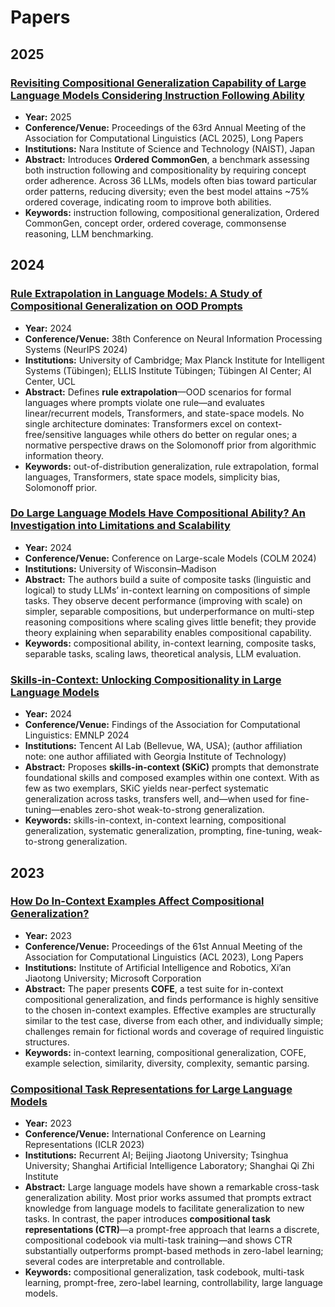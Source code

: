 # Papers

## 2025

### [Revisiting Compositional Generalization Capability of Large Language Models Considering Instruction Following Ability](https://aclanthology.org/2025.acl-long.1508.pdf)
- **Year:** 2025  
- **Conference/Venue:** Proceedings of the 63rd Annual Meeting of the Association for Computational Linguistics (ACL 2025), Long Papers  
- **Institutions:** Nara Institute of Science and Technology (NAIST), Japan  
- **Abstract:** Introduces **Ordered CommonGen**, a benchmark assessing both instruction following and compositionality by requiring concept order adherence. Across 36 LLMs, models often bias toward particular order patterns, reducing diversity; even the best model attains ~75% ordered coverage, indicating room to improve both abilities.  
- **Keywords:** instruction following, compositional generalization, Ordered CommonGen, concept order, ordered coverage, commonsense reasoning, LLM benchmarking.  

## 2024

### [Rule Extrapolation in Language Models: A Study of Compositional Generalization on OOD Prompts](https://arxiv.org/pdf/2409.13728)
- **Year:** 2024  
- **Conference/Venue:** 38th Conference on Neural Information Processing Systems (NeurIPS 2024)  
- **Institutions:** University of Cambridge; Max Planck Institute for Intelligent Systems (Tübingen); ELLIS Institute Tübingen; Tübingen AI Center; AI Center, UCL  
- **Abstract:** Defines **rule extrapolation**—OOD scenarios for formal languages where prompts violate one rule—and evaluates linear/recurrent models, Transformers, and state-space models. No single architecture dominates: Transformers excel on context-free/sensitive languages while others do better on regular ones; a normative perspective draws on the Solomonoff prior from algorithmic information theory.  
- **Keywords:** out-of-distribution generalization, rule extrapolation, formal languages, Transformers, state space models, simplicity bias, Solomonoff prior.  

### [Do Large Language Models Have Compositional Ability? An Investigation into Limitations and Scalability](https://arxiv.org/pdf/2407.15720)
- **Year:** 2024  
- **Conference/Venue:** Conference on Large-scale Models (COLM 2024)  
- **Institutions:** University of Wisconsin–Madison  
- **Abstract:** The authors build a suite of composite tasks (linguistic and logical) to study LLMs’ in-context learning on compositions of simple tasks. They observe decent performance (improving with scale) on simpler, separable compositions, but underperformance on multi-step reasoning compositions where scaling gives little benefit; they provide theory explaining when separability enables compositional capability.  
- **Keywords:** compositional ability, in-context learning, composite tasks, separable tasks, scaling laws, theoretical analysis, LLM evaluation.  

### [Skills-in-Context: Unlocking Compositionality in Large Language Models](https://aclanthology.org/2024.findings-emnlp.812.pdf)
- **Year:** 2024  
- **Conference/Venue:** Findings of the Association for Computational Linguistics: EMNLP 2024  
- **Institutions:** Tencent AI Lab (Bellevue, WA, USA); (author affiliation note: one author affiliated with Georgia Institute of Technology)  
- **Abstract:** Proposes **skills-in-context (SKiC)** prompts that demonstrate foundational skills and composed examples within one context. With as few as two exemplars, SKiC yields near-perfect systematic generalization across tasks, transfers well, and—when used for fine-tuning—enables zero-shot weak-to-strong generalization.  
- **Keywords:** skills-in-context, in-context learning, compositional generalization, systematic generalization, prompting, fine-tuning, weak-to-strong generalization.  

## 2023

### [How Do In-Context Examples Affect Compositional Generalization?](https://aclanthology.org/2023.acl-long.618.pdf)
- **Year:** 2023  
- **Conference/Venue:** Proceedings of the 61st Annual Meeting of the Association for Computational Linguistics (ACL 2023), Long Papers  
- **Institutions:** Institute of Artificial Intelligence and Robotics, Xi’an Jiaotong University; Microsoft Corporation  
- **Abstract:** The paper presents **COFE**, a test suite for in-context compositional generalization, and finds performance is highly sensitive to the chosen in-context examples. Effective examples are structurally similar to the test case, diverse from each other, and individually simple; challenges remain for fictional words and coverage of required linguistic structures.  
- **Keywords:** in-context learning, compositional generalization, COFE, example selection, similarity, diversity, complexity, semantic parsing.  

### [Compositional Task Representations for Large Language Models](https://openreview.net/pdf?id=6axIMJA7ME3)
- **Year:** 2023  
- **Conference/Venue:** International Conference on Learning Representations (ICLR 2023)  
- **Institutions:** Recurrent AI; Beijing Jiaotong University; Tsinghua University; Shanghai Artificial Intelligence Laboratory; Shanghai Qi Zhi Institute  
- **Abstract:** Large language models have shown a remarkable cross-task generalization ability. Most prior works assumed that prompts extract knowledge from language models to facilitate generalization to new tasks. In contrast, the paper introduces **compositional task representations (CTR)**—a prompt-free approach that learns a discrete, compositional codebook via multi-task training—and shows CTR substantially outperforms prompt-based methods in zero-label learning; several codes are interpretable and controllable.  
- **Keywords:** compositional generalization, task codebook, multi-task learning, prompt-free, zero-label learning, controllability, large language models.  
